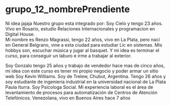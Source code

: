 # grupo_12_nombrePrendiente
Ni idea jajaja
Nuestro grupo esta integrado por: 
Soy Cielo y tengo 23 años. Vivo en Rosario, estudio Relaciones Internacionales y programacion en Digital House.  
Mi nombre es Renzo Magrassi, tengo 22 años, vivo en La Plata, pero nací en General Belgrano, vine a esta ciudad para estudiar Lic en sistemas. Mis hobbys son, escuchar música y jugar al basquet. Y mi idea es terminar el curso, para conseguir un laburo e irme a trabajar al exterior.

Soy Gonzalo tengo 25 años y trabajo de vendedor hace mas de cinco años, mi idea con este curso es tener mi propio negocio y poder armar un sitio web
Soy Kevin Williams. Soy de Trelew, Chubut, Argentina. Tengo 26 años y soy estudiante de ingenieria industrial en la universidad nacional de La Plata
Paula Iturra. Soy Psicologa Social. Mi experiencia laboral es el área de levantamiento de procesos para automatización de Centros de Atención Telefónicos. Venezolana, vivo en Buenos Aires hace 7 años

